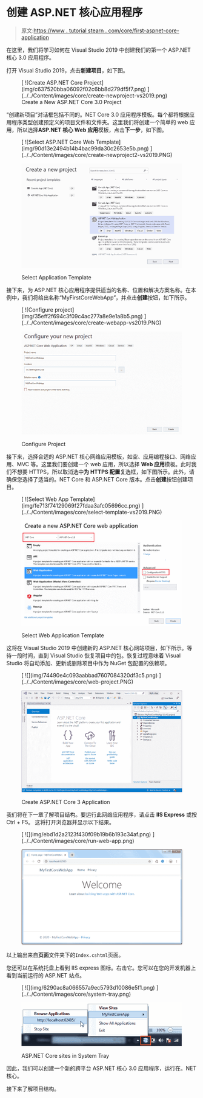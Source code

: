 # 创建 ASP.NET 核心应用程序

> 原文:[https://www . tutorial stearn . com/core/first-aspnet-core-application](https://www.tutorialsteacher.com/core/first-aspnet-core-application)

在这里，我们将学习如何在 Visual Studio 2019 中创建我们的第一个 ASP.NET 核心 3.0 应用程序。

打开 Visual Studio 2019，点击**新建项目**，如下图。

<figure>[<picture><source srcset="../../Content/images/core/create-newproject-vs2019.webp" type="image/webp"> <source srcset="../../Content/images/core/create-newproject-vs2019.png" type="image/png"> ![Create ASP.NET Core Project](img/c637520bba06092f02c6bb8d279df5f7.png) </picture>](../../Content/images/core/create-newproject-vs2019.png) 

<figcaption>Create a New ASP.NET Core 3.0 Project</figcaption>

</figure>

“创建新项目”对话框包括不同的。NET Core 3.0 应用程序模板。每个都将根据应用程序类型创建预定义的项目文件和文件夹。这里我们将创建一个简单的 web 应用，所以选择**ASP.NET 核心 Web 应用**模板，点击**下一步**，如下图。

<figure>[<picture><source data-srcset="../../Content/images/core/create-newproject2-vs2019.webp" type="image/webp"> <source data-srcset="../../Content/images/core/create-newproject2-vs2019.PNG" type="image/png"> ![Select ASP.NET Core Web Template](img/90d13e2494b14b4bac99da30c2653e5b.png) </picture>](../../Content/images/core/create-newproject2-vs2019.PNG) 

<noscript>&#13; <a href="../../Content/images/core/create-newproject2-vs2019.PNG" target="_blank">&#13; <img alt="Select ASP.NET Core Web Template" src="img/90d13e2494b14b4bac99da30c2653e5b.png" data-original-src="https://www.tutorialsteacher.com/Content/images/core/create-newproject2-vs2019.PNG"/>&#13; </a>&#13;</noscript>

<figcaption>Select Application Template</figcaption>

</figure>

接下来，为 ASP.NET 核心应用程序提供适当的名称、位置和解决方案名称。在本例中，我们将给出名称“MyFirstCoreWebApp”，并点击**创建**按钮，如下所示。

<figure>[<picture><source data-srcset="../../Content/images/core/create-webapp-vs2019.webp" type="image/webp"> <source data-srcset="../../Content/images/core/create-webapp-vs2019.PNG" type="image/png"> ![Configure project](img/35eff2f694c3f09c4ac277a8e9e1a8b5.png) </picture>](../../Content/images/core/create-webapp-vs2019.PNG) 

<noscript>&#13; <a href="../../Content/images/core/create-webapp-vs2019.PNG" target="_blank">&#13; <img src="img/35eff2f694c3f09c4ac277a8e9e1a8b5.png" data-original-src="https://www.tutorialsteacher.com/Content/images/core/create-webapp-vs2019.PNG"/>&#13; </a>&#13;</noscript>

<figcaption>Configure Project</figcaption>

</figure>

接下来，选择合适的 ASP.NET 核心网络应用模板，如空、应用编程接口、网络应用、MVC 等。这里我们要创建一个 web 应用，所以选择 **Web 应用**模板。此时我们不想要 HTTPS，所以取消选中**为 HTTPS 配置**复选框，如下图所示。此外，请确保您选择了适当的。NET Core 和 ASP.NET Core 版本。点击**创建**按钮创建项目。

<figure>[<picture><source data-srcset="../../Content/images/core/select-template-vs2019.webp" type="image/webp"> <source data-srcset="../../Content/images/core/select-template-vs2019.PNG" type="image/png"> ![Select Web App Template](img/fe713f74129069f27fdaa3afc05696cc.png) </picture>](../../Content/images/core/select-template-vs2019.PNG) 

<noscript>&#13; <a href="../../Content/images/core/select-template-vs2019.PNG" target="_blank">&#13; <img alt="" src="img/70551f4be4aadebc58ea5b382f3196f2.png" data-original-src="https://www.tutorialsteacher.com/Content/images/core/select-template-vs2019.PNG"/>&#13; </a>&#13;</noscript>

<figcaption>Select Web Application Template</figcaption>

</figure>

这将在 Visual Studio 2019 中创建新的 ASP.NET 核心网站项目，如下所示。等待一段时间，直到 Visual Studio 恢复项目中的包。恢复过程意味着 Visual Studio 将自动添加、更新或删除项目中作为 NuGet 包配置的依赖项。

<figure>[<picture><source data-srcset="../../Content/images/core/web-project.webp" type="image/webp"> <source data-srcset="../../Content/images/core/web-project.PNG" type="image/png"> ![](img/74490e4c093aabbad7607084320df3c5.png) </picture>](../../Content/images/core/web-project.PNG) 

<noscript>&#13; <a href="../../Content/images/core/web-project.PNG" target="_blank">&#13; <img alt="" src="img/972741c479b66b1364f1cf17523340ee.png" data-original-src="https://www.tutorialsteacher.com/Content/images/core/web-project.PNG"/>&#13; </a>&#13;</noscript>

<figcaption>Create ASP.NET Core 3 Application</figcaption>

</figure>

我们将在下一章了解项目结构。要运行此网络应用程序，请点击 **IIS Express** 或按 Ctrl + F5。 这将打开浏览器并显示以下结果。

<figure>[<picture><source data-srcset="../../Content/images/core/run-web-app.webp" type="image/webp"> <source data-srcset="../../Content/images/core/run-web-app.PNG" type="image/png"> ![](img/ebd1d2a2123f430f09b19b6b193c34af.png) </picture>](../../Content/images/core/run-web-app.png) 

<noscript>&#13; <a href="../../Content/images/core/run-web-app.png" target="_blank">&#13; <img src="img/ebd1d2a2123f430f09b19b6b193c34af.png" data-original-src="https://www.tutorialsteacher.com/Content/images/core/run-web-app.png"/>&#13; </a>&#13;</noscript>

</figure>

以上输出来自**页面**文件夹下的`Index.cshtml`页面。

您还可以在系统托盘上看到 IIS express 图标。右击它。您可以在您的开发机器上看到当前运行的 ASP.NET 站点。

<figure>[<picture><source data-srcset="../../Content/images/core/system-tray.webp" type="image/webp"> <source data-srcset="../../Content/images/core/system-tray.PNG" type="image/png"> ![](img/6290ac8a066557a9ec5793d10086e5f1.png) </picture>](../../Content/images/core/system-tray.png) 

<noscript>&#13; <a href="../../Content/images/core/system-tray.png" target="_blank">&#13; <img src="img/6290ac8a066557a9ec5793d10086e5f1.png" data-original-src="https://www.tutorialsteacher.com/Content/images/core/system-tray.png"/>&#13; </a>&#13;</noscript>

<figcaption>ASP.NET Core sites in System Tray</figcaption>

</figure>

因此，我们可以创建一个新的跨平台 ASP.NET 核心 3.0 应用程序，运行在。NET 核心。

接下来了解项目结构。